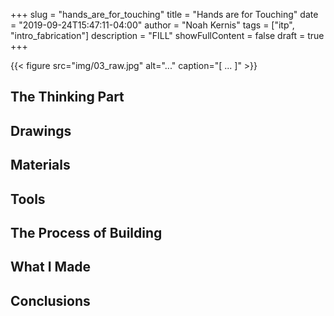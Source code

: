 +++
slug = "hands_are_for_touching"
title = "Hands are for Touching"
date = "2019-09-24T15:47:11-04:00"
author = "Noah Kernis"
tags = ["itp", "intro_fabrication"]
description = "FILL"
showFullContent = false
draft = true
+++

{{< figure src="img/03_raw.jpg" alt="..." caption="[ ... ]" >}}

## The Thinking Part

## Drawings

## Materials

## Tools

## The Process of Building

## What I Made

<!-- {{< figure src="img/.gif" alt="(gif) . . ." caption="[ ... ]" >}} -->

## Conclusions 